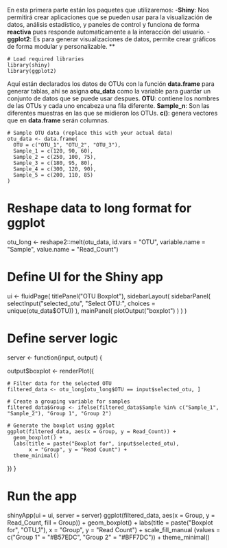 En esta primera parte están los paquetes que utilizaremos:
-**Shiny**: Nos permitirá crear aplicaciones que se pueden usar para la visualización de datos, análisis estadístico, y paneles de control y funciona de forma **reactiva** pues responde automaticamente a la interacción del usuario.
-**ggplot2**: Es para generar visualizaciones de datos, permite crear gráficos de forma modular y personalizable.
**
```
# Load required libraries
library(shiny)
library(ggplot2)
```
Aquí están declarados los datos de OTUs con la función **data.frame** para generar tablas, ahí se asigna **otu_data** como la variable para guardar un conjunto de datos que se puede usar despues.
**OTU**: contiene los nombres de las OTUs y cada uno encabeza una fila diferente.
**Sample_n**: Son las diferentes muestras en las que se midieron los OTUs.
**c()**: genera vectores que en **data.frame** serán columnas.
```
# Sample OTU data (replace this with your actual data)
otu_data <- data.frame(
  OTU = c("OTU_1", "OTU_2", "OTU_3"),
  Sample_1 = c(120, 90, 60),
  Sample_2 = c(250, 100, 75),
  Sample_3 = c(180, 95, 80),
  Sample_4 = c(300, 120, 90),
  Sample_5 = c(200, 110, 85)
)
```

# Reshape data to long format for ggplot
otu_long <- reshape2::melt(otu_data, id.vars = "OTU", variable.name = "Sample", value.name = "Read_Count")

# Define UI for the Shiny app
ui <- fluidPage(
  titlePanel("OTU Boxplot"),
  sidebarLayout(
    sidebarPanel(
      selectInput("selected_otu", "Select OTU:", choices = unique(otu_data$OTU))
    ),
    mainPanel(
      plotOutput("boxplot")
    )
  )
)

# Define server logic
server <- function(input, output) {
  
  output$boxplot <- renderPlot({
    
    # Filter data for the selected OTU
    filtered_data <- otu_long[otu_long$OTU == input$selected_otu, ]
    
    # Create a grouping variable for samples
    filtered_data$Group <- ifelse(filtered_data$Sample %in% c("Sample_1", "Sample_2"), "Group 1", "Group 2")
    
    # Generate the boxplot using ggplot
    ggplot(filtered_data, aes(x = Group, y = Read_Count)) +
      geom_boxplot() +
      labs(title = paste("Boxplot for", input$selected_otu),
           x = "Group", y = "Read Count") +
      theme_minimal()
  })
}

# Run the app
shinyApp(ui = ui, server = server)
  ggplot(filtered_data, aes(x = Group, y = Read_Count, fill = Group)) +
  geom_boxplot() +
  labs(title = paste("Boxplot for", "OTU_1"),
       x = "Group", y = "Read Count") +
  scale_fill_manual (values = c("Group 1" = "#B57EDC", "Group 2" = "#BFF7DC")) + theme_minimal()
